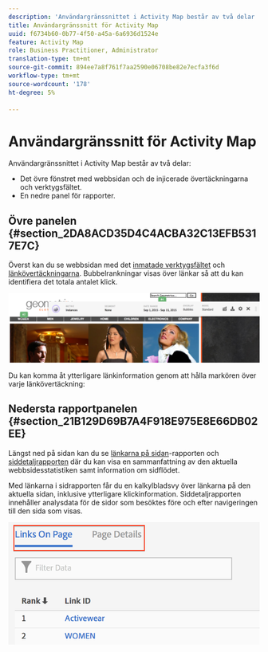 ```yaml
---
description: 'Användargränssnittet i Activity Map består av två delar '
title: Användargränssnitt för Activity Map
uuid: f6734b60-0b77-4f50-a45a-6a6936d1524e
feature: Activity Map
role: Business Practitioner, Administrator
translation-type: tm+mt
source-git-commit: 894ee7a8f761f7aa2590e06708be82e7ecfa3f6d
workflow-type: tm+mt
source-wordcount: '178'
ht-degree: 5%

---
```



# Användargränssnitt för Activity Map

Användargränssnittet i Activity Map består av två delar:

* Det övre fönstret med webbsidan och de injicerade övertäckningarna och verktygsfältet.
* En nedre panel för rapporter.

## Övre panelen {#section_2DA8ACD35D4C4ACBA32C13EFB5317E7C}

Överst kan du se webbsidan med det [inmatade verktygsfältet](/help/analyze/activity-map/activitymap-standard-live.md) och [länkövertäckningarna](/help/analyze/activity-map/activitymap-gainerslosers.md). Bubbelrankningar visas över länkar så att du kan identifiera det totala antalet klick.

![](assets/top_panel.png)

Du kan komma åt ytterligare länkinformation genom att hålla markören över varje länkövertäckning:

## Nedersta rapportpanelen {#section_21B129D69B7A4F918E975E8E66DB02EE}

Längst ned på sidan kan du se [länkarna på sidan](/help/analyze/activity-map/activitymap-links-report.md)-rapporten och [siddetaljrapporten](/help/analyze/activity-map/activitymap-page-flow.md) där du kan visa en sammanfattning av den aktuella webbsidesstatistiken samt information om sidflödet.

Med länkarna i sidrapporten får du en kalkylbladsvy över länkarna på den aktuella sidan, inklusive ytterligare klickinformation. Siddetaljrapporten innehåller analysdata för de sidor som besöktes före och efter navigeringen till den sida som visas.

![](assets/bottom_panel.png)

